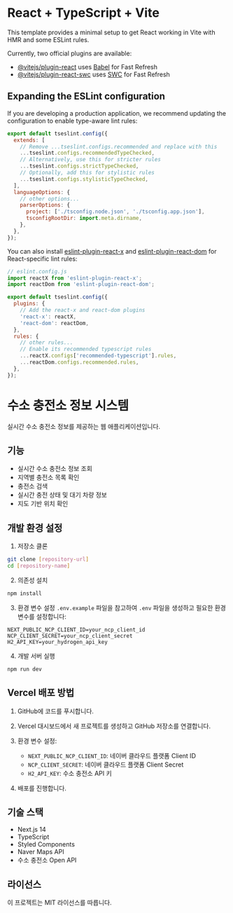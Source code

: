 # React + TypeScript + Vite

This template provides a minimal setup to get React working in Vite with HMR and some ESLint rules.

Currently, two official plugins are available:

- [@vitejs/plugin-react](https://github.com/vitejs/vite-plugin-react/blob/main/packages/plugin-react/README.md) uses [Babel](https://babeljs.io/) for Fast Refresh
- [@vitejs/plugin-react-swc](https://github.com/vitejs/vite-plugin-react-swc) uses [SWC](https://swc.rs/) for Fast Refresh

## Expanding the ESLint configuration

If you are developing a production application, we recommend updating the configuration to enable type-aware lint rules:

```js
export default tseslint.config({
  extends: [
    // Remove ...tseslint.configs.recommended and replace with this
    ...tseslint.configs.recommendedTypeChecked,
    // Alternatively, use this for stricter rules
    ...tseslint.configs.strictTypeChecked,
    // Optionally, add this for stylistic rules
    ...tseslint.configs.stylisticTypeChecked,
  ],
  languageOptions: {
    // other options...
    parserOptions: {
      project: ['./tsconfig.node.json', './tsconfig.app.json'],
      tsconfigRootDir: import.meta.dirname,
    },
  },
});
```

You can also install [eslint-plugin-react-x](https://github.com/Rel1cx/eslint-react/tree/main/packages/plugins/eslint-plugin-react-x) and [eslint-plugin-react-dom](https://github.com/Rel1cx/eslint-react/tree/main/packages/plugins/eslint-plugin-react-dom) for React-specific lint rules:

```js
// eslint.config.js
import reactX from 'eslint-plugin-react-x';
import reactDom from 'eslint-plugin-react-dom';

export default tseslint.config({
  plugins: {
    // Add the react-x and react-dom plugins
    'react-x': reactX,
    'react-dom': reactDom,
  },
  rules: {
    // other rules...
    // Enable its recommended typescript rules
    ...reactX.configs['recommended-typescript'].rules,
    ...reactDom.configs.recommended.rules,
  },
});
```

# 수소 충전소 정보 시스템

실시간 수소 충전소 정보를 제공하는 웹 애플리케이션입니다.

## 기능

- 실시간 수소 충전소 정보 조회
- 지역별 충전소 목록 확인
- 충전소 검색
- 실시간 충전 상태 및 대기 차량 정보
- 지도 기반 위치 확인

## 개발 환경 설정

1. 저장소 클론

```bash
git clone [repository-url]
cd [repository-name]
```

2. 의존성 설치

```bash
npm install
```

3. 환경 변수 설정
   `.env.example` 파일을 참고하여 `.env` 파일을 생성하고 필요한 환경 변수를 설정합니다:

```
NEXT_PUBLIC_NCP_CLIENT_ID=your_ncp_client_id
NCP_CLIENT_SECRET=your_ncp_client_secret
H2_API_KEY=your_hydrogen_api_key
```

4. 개발 서버 실행

```bash
npm run dev
```

## Vercel 배포 방법

1. GitHub에 코드를 푸시합니다.

2. Vercel 대시보드에서 새 프로젝트를 생성하고 GitHub 저장소를 연결합니다.

3. 환경 변수 설정:

   - `NEXT_PUBLIC_NCP_CLIENT_ID`: 네이버 클라우드 플랫폼 Client ID
   - `NCP_CLIENT_SECRET`: 네이버 클라우드 플랫폼 Client Secret
   - `H2_API_KEY`: 수소 충전소 API 키

4. 배포를 진행합니다.

## 기술 스택

- Next.js 14
- TypeScript
- Styled Components
- Naver Maps API
- 수소 충전소 Open API

## 라이선스

이 프로젝트는 MIT 라이선스를 따릅니다.

